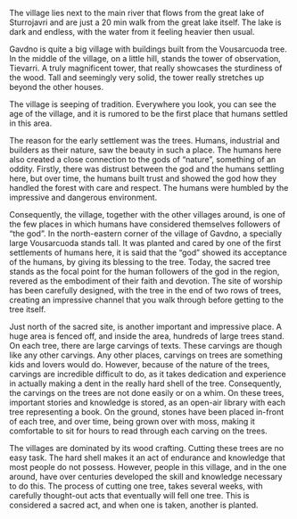 The village lies next to the main river that flows from the great lake of Sturrojavri and are just a 20 min walk from the great lake itself. The lake is dark and endless, with the water from it feeling heavier then usual.  

Gavdno is quite a big village with buildings built from the Vousarcuoda tree. In the middle of the village, on a little hill, stands the tower of observation, Tievarri. A truly magnificent tower, that really showcases the sturdiness of the wood. Tall and seemingly very solid, the tower really stretches up beyond the other houses.

The village is seeping of tradition. Everywhere you look, you can see the age of the village, and it is rumored to be the first place that humans settled in this area.

The reason for the early settlement was the trees. Humans, industrial and builders as their nature, saw the beauty in such a place. The humans here also created a close connection to the gods of “nature”, something of an oddity. Firstly, there was distrust between the god and the humans settling here, but over time, the humans built trust and showed the god how they handled the forest with care and respect. The humans were humbled by the impressive and dangerous environment.

Consequently, the village, together with the other villages around, is one of the few places in which humans have considered themselves followers of “the god”. In the north-eastern corner of the village of Gavdno, a specially large Vousarcuoda stands tall. It was planted and cared by one of the first settlements of humans here, it is said that the “god” showed its acceptance of the humans, by giving its blessing to the tree. Today, the sacred tree stands as the focal point for the human followers of the god in the region, revered as the embodiment of their faith and devotion. The site of worship has been carefully designed, with the tree in the end of two rows of trees, creating an impressive channel that you walk through before getting to the tree itself.

Just north of the sacred site, is another important and impressive place. A huge area is fenced off, and inside the area, hundreds of large trees stand. On each tree, there are large carvings of texts. These carvings are though like any other carvings. Any other places, carvings on trees are something kids and lovers would do. However, because of the nature of the trees, carvings are incredible difficult to do, as it takes dedication and experience in actually making a dent in the really hard shell of the tree. Consequently, the carvings on the trees are not done easily or on a whim. On these trees, important stories and knowledge is stored, as an open-air library with each tree representing a book. On the ground, stones have been placed in-front of each tree, and over time, being grown over with moss, making it comfortable to sit for hours to read through each carving on the trees.

The villages are dominated by its wood crafting. Cutting these trees are no easy task. The hard shell makes it an act of endurance and knowledge that most people do not possess. However, people in this village, and in the one around, have over centuries developed the skill and knowledge necessary to do this. The process of cutting one tree, takes several weeks, with carefully thought-out acts that eventually will fell one tree. This is considered a sacred act, and when one is taken, another is planted.